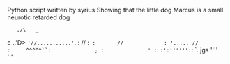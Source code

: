 Python script written by syrius
Showing that the little dog Marcus is a small neurotic retarded dog
 
       ./\   _
  c ..'D> `'//...........'`.
  :        //            :`
  :       //             :
  '..... //              :    
   ^^^^^``:              ;
          :             .'
          : :':'''''':`: `. jgs
          ''''``      ``'''
